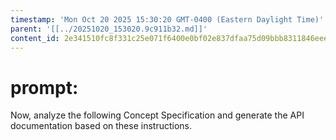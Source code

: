 ```yaml
---
timestamp: 'Mon Oct 20 2025 15:30:20 GMT-0400 (Eastern Daylight Time)'
parent: '[[../20251020_153020.9c911b32.md]]'
content_id: 2e341510fc8f331c25e071f6400e0bf02e837dfaa75d09bbb8311846eeea1ca1
---
```


# prompt:

Now, analyze the following Concept Specification and generate the API documentation based on these instructions.
